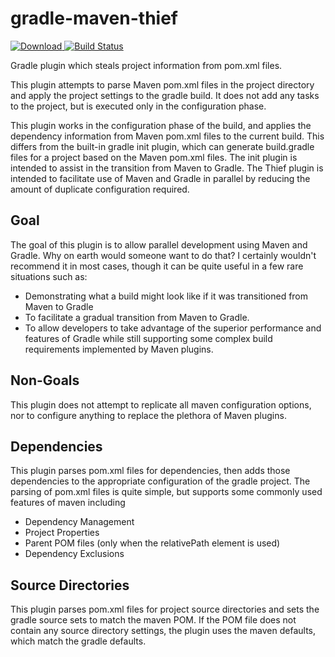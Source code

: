 # gradle-maven-thief

[ ![Download](https://api.bintray.com/packages/wesley/maven/gradle-maven-thief/images/download.svg) ](https://bintray.com/wesley/maven/gradle-maven-thief/_latestVersion)
[![Build Status](https://travis-ci.org/wfhartford/gradle-maven-thief.svg?branch=master)](https://travis-ci.org/wfhartford/gradle-maven-thief)

Gradle plugin which steals project information from pom.xml files.

This plugin attempts to parse Maven pom.xml files in the project directory and apply the project settings to the gradle
build. It does not add any tasks to the project, but is executed only in the configuration phase.

This plugin works in the configuration phase of the build, and applies the dependency information from Maven pom.xml files to the current build. This differs from the built-in gradle init plugin, which can generate build.gradle files for a project based on the Maven pom.xml files. The init plugin is intended to assist in the transition from Maven to Gradle. The Thief plugin is intended to facilitate use of Maven and Gradle in parallel by reducing the amount of duplicate configuration required.

## Goal
The goal of this plugin is to allow parallel development using Maven and Gradle. Why on earth would someone want to do
that? I certainly wouldn't recommend it in most cases, though it can be quite useful in a few rare situations such as:
* Demonstrating what a build might look like if it was transitioned from Maven to Gradle
* To facilitate a gradual transition from Maven to Gradle.
* To allow developers to take advantage of the superior performance and features of Gradle while still supporting some
complex build requirements implemented by Maven plugins.

## Non-Goals
This plugin does not attempt to replicate all maven configuration options, nor to configure anything to replace the
plethora of Maven plugins.

## Dependencies
This plugin parses pom.xml files for dependencies, then adds those dependencies to the appropriate configuration of the
gradle project. The parsing of pom.xml files is quite simple, but supports some
commonly used features of maven including
* Dependency Management
* Project Properties
* Parent POM files (only when the relativePath element is used)
* Dependency Exclusions

## Source Directories
This plugin parses pom.xml files for project source directories and sets the gradle source sets to match the maven POM.
If the POM file does not contain any source directory settings, the plugin uses the maven defaults, which match the
gradle defaults.
